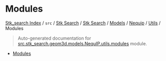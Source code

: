 # Modules

[Stk_search Index](../../../../../../README.md#stk_search-index) / `src` / [Stk Search](../../../../index.md#stk-search) / [Stk Search](../../../../index.md#stk-search) / [Models](../../index.md#models) / [Nequip](../index.md#nequip) / [Utils](./index.md#utils) / Modules

> Auto-generated documentation for [src.stk_search.geom3d.models.NequIP.utils.modules](https://github.com/mohammedazzouzi15/STK_search/blob/main/src/stk_search/geom3d/models/NequIP/utils/modules.py) module.
- [Modules](#modules)
